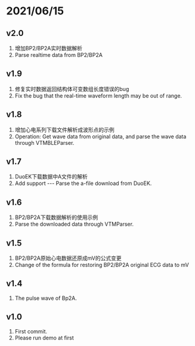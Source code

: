 # 2021/06/15

## v2.0
1. 增加BP2/BP2A实时数据解析
1. Parse realtime data from BP2/BP2A

## v1.9
1. 修复实时数据返回结构体可变数组长度错误的bug
1. Fix the bug that the real-time waveform length may be out of range.

## v1.8
1. 增加心电系列下载文件解析成波形点的示例
1. Operation: Get wave data from original data, and parse the wave data through VTMBLEParser.

## v1.7

1. DuoEK下载数据中A文件的解析
1. Add support --- Parse the a-file download from DuoEK.

## v1.6

1. BP2/BP2A下载数据解析的使用示例
1. Parse the downloaded data through VTMParser.


## v1.5

1. BP2/BP2A原始心电数据还原成mV的公式变更
1. Change of the formula for restoring BP2/BP2A original ECG data to mV


## v1.4

1. The pulse wave of Bp2A.


## v1.0

1. First commit.
2. Please run demo at first
